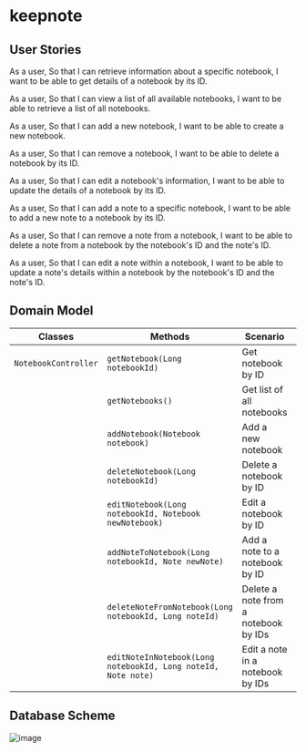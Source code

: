 # keepnote

## User Stories

As a user,
So that I can retrieve information about a specific notebook,
I want to be able to get details of a notebook by its ID.

As a user,
So that I can view a list of all available notebooks,
I want to be able to retrieve a list of all notebooks.

As a user,
So that I can add a new notebook,
I want to be able to create a new notebook.

As a user,
So that I can remove a notebook,
I want to be able to delete a notebook by its ID.

As a user,
So that I can edit a notebook's information,
I want to be able to update the details of a notebook by its ID.

As a user,
So that I can add a note to a specific notebook,
I want to be able to add a new note to a notebook by its ID.

As a user,
So that I can remove a note from a notebook,
I want to be able to delete a note from a notebook by the notebook's ID and the note's ID.

As a user,
So that I can edit a note within a notebook,
I want to be able to update a note's details within a notebook by the notebook's ID and the note's ID.

## Domain Model

| Classes         | Methods                                                      | Scenario                               | Outputs |
|-----------------|--------------------------------------------------------------|----------------------------------------|---------|
| `NotebookController` | `getNotebook(Long notebookId)`                                | Get notebook by ID                     | `Notebook` object |
|                   | `getNotebooks()`                                             | Get list of all notebooks              | List of `Notebook` objects |
|                   | `addNotebook(Notebook notebook)`                            | Add a new notebook                      | `Notebook` object |
|                   | `deleteNotebook(Long notebookId)`                            | Delete a notebook by ID                 | Response status |
|                   | `editNotebook(Long notebookId, Notebook newNotebook)`       | Edit a notebook by ID                   | `Notebook` object |
|                   | `addNoteToNotebook(Long notebookId, Note newNote)`          | Add a note to a notebook by ID          | `Notebook` object |
|                   | `deleteNoteFromNotebook(Long notebookId, Long noteId)`      | Delete a note from a notebook by IDs    | `Notebook` object |
|                   | `editNoteInNotebook(Long notebookId, Long noteId, Note note)` | Edit a note in a notebook by IDs        | `Notebook` object |

## Database Scheme

![image](https://github.com/TheRealSlimStefan/keepnote/assets/66061781/dfae8962-f74d-4039-b658-65832eac7ac6)
